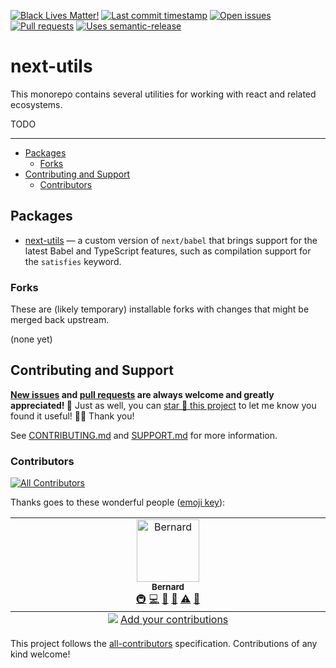 <!-- badges-start -->

[![Black Lives Matter!][x-badge-blm-image]][x-badge-blm-link]
[![Last commit timestamp][x-badge-lastcommit-image]][x-badge-repo-link]
[![Open issues][x-badge-issues-image]][x-badge-issues-link]
[![Pull requests][x-badge-pulls-image]][x-badge-pulls-link]
[![Uses semantic-release][x-badge-semanticrelease-image]][x-badge-semanticrelease-link]

<!-- badges-end -->
<!-- TODO: rename repo etc to react-utils, offer @-xun/next and @-xun/react -->

# next-utils

This monorepo contains several utilities for working with react and related
ecosystems.

<!-- TODO -->

TODO

---

<!-- remark-ignore-start -->
<!-- START doctoc generated TOC please keep comment here to allow auto update -->
<!-- DON'T EDIT THIS SECTION, INSTEAD RE-RUN doctoc TO UPDATE -->

- [Packages](#packages)
  - [Forks](#forks)
- [Contributing and Support](#contributing-and-support)
  - [Contributors](#contributors)

<!-- END doctoc generated TOC please keep comment here to allow auto update -->
<!-- remark-ignore-end -->

## Packages

- [next-utils][2] — a custom version of `next/babel` that brings support for the
  latest Babel and TypeScript features, such as compilation support for the
  `satisfies` keyword.

### Forks

These are (likely temporary) installable forks with changes that might be merged
back upstream.

(none yet)

## Contributing and Support

**[New issues][x-repo-choose-new-issue] and [pull requests][x-repo-pr-compare]
are always welcome and greatly appreciated! 🤩** Just as well, you can [star 🌟
this project][x-badge-repo-link] to let me know you found it useful! ✊🏿 Thank
you!

See [CONTRIBUTING.md][x-repo-contributing] and [SUPPORT.md][x-repo-support] for
more information.

### Contributors

<!-- remark-ignore-start -->
<!-- ALL-CONTRIBUTORS-BADGE:START - Do not remove or modify this section -->

[![All Contributors](https://img.shields.io/badge/all_contributors-1-orange.svg?style=flat-square)](#contributors-)

<!-- ALL-CONTRIBUTORS-BADGE:END -->
<!-- remark-ignore-end -->

Thanks goes to these wonderful people ([emoji
key][x-repo-all-contributors-emojis]):

<!-- remark-ignore-start -->
<!-- ALL-CONTRIBUTORS-LIST:START - Do not remove or modify this section -->
<!-- prettier-ignore-start -->
<!-- markdownlint-disable -->

<table>
  <tbody>
    <tr>
      <td align="center" valign="top" width="14.28%"><a href="https://xunn.io/"><img src="https://avatars.githubusercontent.com/u/656017?v=4?s=100" width="100px;" alt="Bernard"/><br /><sub><b>Bernard</b></sub></a><br /><a href="#infra-Xunnamius" title="Infrastructure (Hosting, Build-Tools, etc)">🚇</a> <a href="https://github.com/Xunnamius/next-utils/commits?author=Xunnamius" title="Code">💻</a> <a href="https://github.com/Xunnamius/next-utils/commits?author=Xunnamius" title="Documentation">📖</a> <a href="#maintenance-Xunnamius" title="Maintenance">🚧</a> <a href="https://github.com/Xunnamius/next-utils/commits?author=Xunnamius" title="Tests">⚠️</a> <a href="https://github.com/Xunnamius/next-utils/pulls?q=is%3Apr+reviewed-by%3AXunnamius" title="Reviewed Pull Requests">👀</a></td>
    </tr>
  </tbody>
  <tfoot>
    <tr>
      <td align="center" size="13px" colspan="7">
        <img src="https://raw.githubusercontent.com/all-contributors/all-contributors-cli/1b8533af435da9854653492b1327a23a4dbd0a10/assets/logo-small.svg">
          <a href="https://all-contributors.js.org/docs/en/bot/usage">Add your contributions</a>
        </img>
      </td>
    </tr>
  </tfoot>
</table>

<!-- markdownlint-restore -->
<!-- prettier-ignore-end -->

<!-- ALL-CONTRIBUTORS-LIST:END -->
<!-- remark-ignore-end -->

This project follows the [all-contributors][x-repo-all-contributors]
specification. Contributions of any kind welcome!

[x-badge-blm-image]: https://xunn.at/badge-blm 'Join the movement!'
[x-badge-blm-link]: https://xunn.at/donate-blm
[x-badge-issues-image]:
  https://img.shields.io/github/issues/Xunnamius/next-utils?style=flat-square
  'Open issues'
[x-badge-issues-link]: https://github.com/Xunnamius/next-utils/issues?q=
[x-badge-lastcommit-image]:
  https://img.shields.io/github/last-commit/xunnamius/next-utils?style=flat-square
  'Latest commit timestamp'
[x-badge-pulls-image]:
  https://img.shields.io/github/issues-pr/xunnamius/next-utils?style=flat-square
  'Open pull requests'
[x-badge-pulls-link]: https://github.com/xunnamius/next-utils/pulls
[x-badge-repo-link]: https://github.com/xunnamius/next-utils
[x-badge-semanticrelease-image]:
  https://img.shields.io/badge/%20%20%F0%9F%93%A6%F0%9F%9A%80-semantic--release-e10079.svg?style=flat-square
  'This repo uses semantic-release!'
[x-badge-semanticrelease-link]:
  https://github.com/semantic-release/semantic-release
[x-repo-all-contributors]: https://github.com/all-contributors/all-contributors
[x-repo-all-contributors-emojis]: https://allcontributors.org/docs/en/emoji-key
[x-repo-choose-new-issue]:
  https://github.com/xunnamius/next-utils/issues/new/choose
[x-repo-contributing]: CONTRIBUTING.md
[x-repo-pr-compare]: https://github.com/xunnamius/next-utils/compare
[x-repo-support]: .github/SUPPORT.md
[1]: https://github.com/vercel/next.js
[2]: ./packages/babel-preset-next-babel
